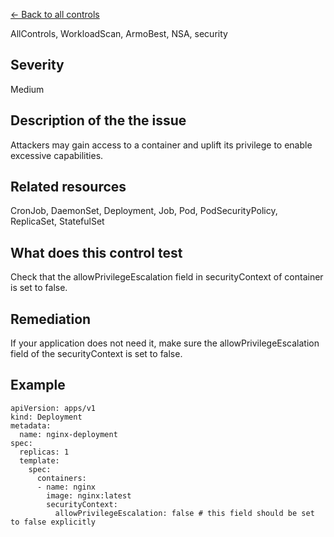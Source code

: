 [← Back to all controls](index.md)


AllControls, WorkloadScan, ArmoBest, NSA, security

## Severity

Medium

## Description of the the issue

Attackers may gain access to a container and uplift its privilege to enable excessive capabilities.

## Related resources

CronJob, DaemonSet, Deployment, Job, Pod, PodSecurityPolicy, ReplicaSet, StatefulSet

## What does this control test

 Check that the allowPrivilegeEscalation field in securityContext of container is set to false.   

## Remediation

If your application does not need it, make sure the allowPrivilegeEscalation field of the securityContext is set to false.

## Example

```
apiVersion: apps/v1
kind: Deployment
metadata:
  name: nginx-deployment
spec:
  replicas: 1
  template:
    spec:
      containers:
      - name: nginx
        image: nginx:latest
        securityContext:
          allowPrivilegeEscalation: false # this field should be set to false explicitly
```
